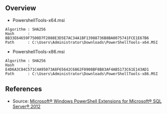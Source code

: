 ## Overview
- PowershellTools-x64.msi
```
Algorithm : SHA256
Hash      : BB33E64659F7500D7F2088E3D5E7AC34A1BF13988736B8BA0075741FCE1E67B6
Path      : C:\Users\Administrator\Downloads\PowerShellTools-x64.MSI
```

- PowershellTools-x86.msi
```
Algorithm : SHA256
Hash      : E4D6A3C84C571C4A95073A8F65642C6862F0908BF8B83AF4AB5173C61E143AD1
Path      : C:\Users\Administrator\Downloads\PowerShellTools-x86.MSI
```

## References
- Source: [Microsoft® Windows PowerShell Extensions for Microsoft® SQL Server® 2012](https://www.microsoft.com/en-us/download/confirmation.aspx?id=29065)  

